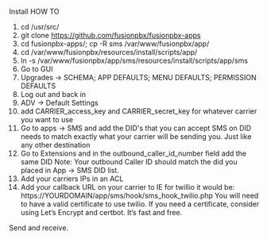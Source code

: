 Install HOW TO


1) cd /usr/src/
2) git clone https://github.com/fusionpbx/fusionpbx-apps
3) cd fusionpbx-apps/; cp -R sms /var/www/fusionpbx/app/
4) cd /var/www/fusionpbx/resources/install/scripts/app/
5) ln -s /var/www/fusionpbx/app/sms/resources/install/scripts/app/sms
6) Go to GUI
7) Upgrades -> SCHEMA; APP DEFAULTS; MENU DEFAULTS; PERMISSION DEFAULTS
8) Log out and back in
9) ADV -> Default Settings
10) add CARRIER_access_key and CARRIER_secret_key for whatever carrier you want to use
11) Go to apps -> SMS and add the DID's that you can accept SMS on
DID needs to match exactly what your carrier will be sending you. Just like any other destination
12) Go to Extensions and in the outbound_caller_id_number field add the same DID
Note: Your outbound Caller ID should match the did you placed in App -> SMS DID list. 
13) Add your carriers IPs in an ACL
14) Add your callback URL on your carrier to IE for twillio it would be:
https://YOURDOMAIN/app/sms/hook/sms_hook_twilio.php
You will need to have a valid certificate to use twilio. If you need a certificate, consider using Let’s Encrypt and certbot. It’s fast and free. 


Send and receive.
